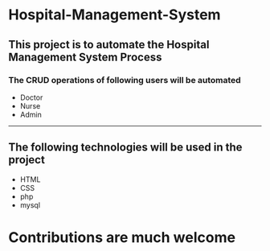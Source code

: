 # Hospital-Management-System
## This project is to automate the Hospital Management System Process
### The CRUD operations of following users will be  automated
- Doctor
- Nurse
- Admin

---

## The following technologies will be used in the project

- HTML
- CSS
- php
- mysql

# Contributions are much welcome
